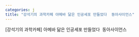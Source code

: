 ```yaml
---
categories: j
title: "강석기의 과학카페 아메바 닮은 인공세포 만들었다  동아사이언스"
---
```

[강석기의 과학카페] 아메바 닮은 인공세포 만들었다&nbsp;&nbsp;동아사이언스